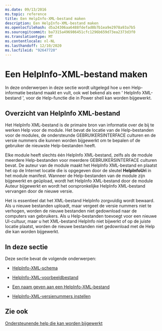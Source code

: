 ```yaml
---
ms.date: 09/13/2016
ms.topic: reference
title: Een HelpInfo-XML-bestand maken
description: Een HelpInfo-XML-bestand maken
ms.openlocfilehash: d5a24306aa6488fdefad0b7b1ea9e2978a93a7b5
ms.sourcegitcommit: ba7315a496986451cfc1296b659d73ea2373d3f0
ms.translationtype: MT
ms.contentlocale: nl-NL
ms.lasthandoff: 12/10/2020
ms.locfileid: "92647720"
---
```

# <a name="how-to-create-a-helpinfo-xml-file"></a>Een HelpInfo-XML-bestand maken

In deze onderwerpen in deze sectie wordt uitgelegd hoe u een Help-informatie bestand maakt en vult, ook wel bekend als een ' HelpInfo XML-bestand ', voor de Help-functie die in Power shell kan worden bijgewerkt.

## <a name="helpinfo-xml-file-overview"></a>Overzicht van HelpInfo XML-bestand

Het HelpInfo XML-bestand is de primaire bron van informatie over de bij te werken Help voor de module. Het bevat de locatie van de Help-bestanden voor de modules, de ondersteunde GEBRUIKERSINTERFACE culturen en de versie nummers die kunnen worden bijgewerkt om te bepalen of de gebruiker de nieuwste Help-bestanden heeft.

Elke module heeft slechts één HelpInfo XML-bestand, zelfs als de module meerdere Help-bestanden voor meerdere GEBRUIKERSINTERFACE culturen bevat. De auteur van de module maakt het HelpInfo XML-bestand en plaatst het op de Internet locatie die is opgegeven door de sleutel **HelpInfoUri** in het module manifest. Wanneer de Help-bestanden van de module zijn bijgewerkt en geüpload, wordt het HelpInfo XML-bestand door de module Auteur bijgewerkt en wordt het oorspronkelijke HelpInfo XML-bestand vervangen door de nieuwe versie.

Het is essentieel dat het XML-bestand HelpInfo zorgvuldig wordt bewaard. Als u nieuwe bestanden uploadt, maar vergeet de versie nummers niet te verhogen, worden de nieuwe bestanden niet gedownload naar de computers van gebruikers. Als u Help-bestanden toevoegt voor een nieuwe UI-cultuur, maar u het XML-bestand HelpInfo niet bijwerkt of op de juiste locatie plaatst, worden de nieuwe bestanden niet gedownload met de Help die kan worden bijgewerkt.

## <a name="in-this-section"></a>In deze sectie

Deze sectie bevat de volgende onderwerpen:

- [HelpInfo-XML-schema](./helpinfo-xml-schema.md)

- [HelpInfo-XML-voorbeeldbestand](./helpinfo-xml-sample-file.md)

- [Een naam geven aan een HelpInfo-XML-bestand](./how-to-name-a-helpinfo-xml-file.md)

- [HelpInfo-XML-versienummers instellen](./how-to-set-helpinfo-xml-version-numbers.md)

## <a name="see-also"></a>Zie ook

[Ondersteunende help die kan worden bijgewerkt](./supporting-updatable-help.md)

